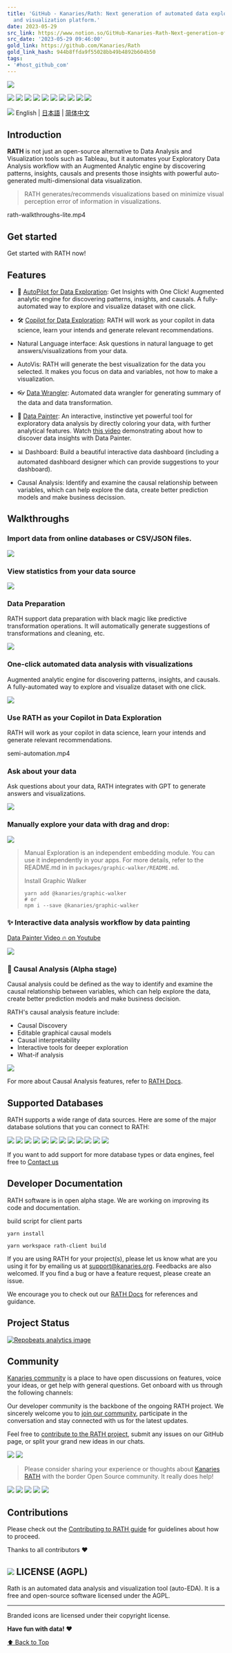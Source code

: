 ```yaml
---
title: 'GitHub - Kanaries/Rath: Next generation of automated data exploratory analysis
  and visualization platform.'
date: 2023-05-29
src_link: https://www.notion.so/GitHub-Kanaries-Rath-Next-generation-of-automated-data-exploratory-analysis-and-visualization-pla-dc9930d7dd87408f8bb6a21611fabc7c
src_date: '2023-05-29 09:46:00'
gold_link: https://github.com/Kanaries/Rath
gold_link_hash: 944b8ffda9f55028bb49b4892b604b50
tags:
- '#host_github_com'
---
```


[![](https://camo.githubusercontent.com/cdfa9c7aad0361e06108ae4b4eb37a2c87cbc89ebd8bc58c0494c7f3682c883c/68747470733a2f2f646f63732d75732e6f73732d75732d776573742d312e616c6979756e63732e636f6d2f696d616765732f726561646d652f726174682d6d61696e2d62616e6e6572322e706e67)](https://camo.githubusercontent.com/cdfa9c7aad0361e06108ae4b4eb37a2c87cbc89ebd8bc58c0494c7f3682c883c/68747470733a2f2f646f63732d75732e6f73732d75732d776573742d312e616c6979756e63732e636f6d2f696d616765732f726561646d652f726174682d6d61696e2d62616e6e6572322e706e67)


[![](https://camo.githubusercontent.com/a8a8bf9898ee6679ebaee5c6a695b65f985cca71d7b5c15ec896b9c20ca2a252/68747470733a2f2f696d672e736869656c64732e696f2f62616467652f4c696e6b6564496e2d626c75653f7374796c653d666c61742d737175617265266c6f676f3d6c696e6b6564696e266c6f676f436f6c6f723d7768697465)](https://www.linkedin.com/company/kanaries-data)
[![](https://camo.githubusercontent.com/ff29a3f61eb822a5dedf9bfd3a5b79dbc5e4c6cdac1934558923ba4bc4074557/68747470733a2f2f696d672e736869656c64732e696f2f62616467652f596f75547562652d7265643f7374796c653d666c61742d737175617265266c6f676f3d796f7574756265266c6f676f436f6c6f723d7768697465)](https://www.youtube.com/@kanaries_data)
[![](https://camo.githubusercontent.com/1c5b3f320ba06fd427e4e91f8882ff185884ce92a3f7748cdc1868ab1fcd496f/68747470733a2f2f696d672e736869656c64732e696f2f62616467652f547769747465722d626c75653f7374796c653d666c61742d737175617265266c6f676f3d74776974746572266c6f676f436f6c6f723d7768697465)](https://twitter.com/kanaries_data)
[![](https://camo.githubusercontent.com/7443d30284519146f1e6fe038bcd80ac61ede436f38b2290a156aac8e0a7721c/68747470733a2f2f696d672e736869656c64732e696f2f62616467652f4d656469756d2d677265793f7374796c653d666c61742d737175617265266c6f676f3d6d656469756d266c6f676f436f6c6f723d7768697465)](https://medium.com/@kanaries_data)
[![](https://camo.githubusercontent.com/87c60b41bd84f7d922c28f3a9df2f4d847f900a1c6311957115203532761364b/68747470733a2f2f696d672e736869656c64732e696f2f62616467652f446973636f72642d696e6469676f3f7374796c653d666c61742d737175617265266c6f676f3d646973636f7264266c6f676f436f6c6f723d7768697465)](https://discord.gg/Z4ngFWXz2U)
[![](https://camo.githubusercontent.com/63ad4579123b77b52fe9c424bb4f9a809bced8d40a743e46e98c17fbca8f3518/68747470733a2f2f696d672e736869656c64732e696f2f62616467652f536c61636b2d677265656e3f7374796c653d666c61742d737175617265266c6f676f3d736c61636b266c6f676f436f6c6f723d7768697465)](https://join.slack.com/t/kanaries-community/shared_invite/zt-1pcosgbua-E_GBPawQOI79C41dPDyyvw)
[![](https://camo.githubusercontent.com/e5e99740e2524a08e6adb6ca5d8c147a8c01c391e9c9f149d0c5a7a2fad21ee7/68747470733a2f2f696d672e736869656c64732e696f2f62616467652f6c6963656e73652d4147504c2d627269676874677265656e3f7374796c653d666c61742d737175617265)](https://www.gnu.org/licenses/agpl-3.0.en.html)
[![](https://camo.githubusercontent.com/33079af806c78915e66f27a00c6120a6860fd88d179823c2f6d0c84eba1ad830/68747470733a2f2f62616467656e2e6e65742f6769746875622f73746172732f6b616e61726965732f726174683f7374796c653d666c61742d737175617265)](https://github.com/Kanaries/Rath/stargazers)
[![](https://camo.githubusercontent.com/8ce5e5d8ffdc7f0e857d4a290ca8a0a76420542638da91a4ae7d165686081ed1/68747470733a2f2f62616467656e2e6e65742f6769746875622f666f726b732f6b616e61726965732f726174683f7374796c653d666c61742d737175617265)](https://github.com/Kanaries/Rath/fork)
[![](https://camo.githubusercontent.com/4526c047936d15255dc4445f4f3616cedbc61faafe83f02cb48d2970c45dbc2e/68747470733a2f2f696d672e736869656c64732e696f2f6769746875622f616374696f6e732f776f726b666c6f772f7374617475732f6b616e61726965732f726174682f6175746f2d6275696c642e796d6c3f6272616e63683d6d6173746572267374796c653d666c61742d737175617265)](https://github.com/Kanaries/Rath/actions)
  

[![](https://camo.githubusercontent.com/f6e8245fd686c237d6480c3fcd3f393a8a4c67c60c65caba168424e51caca406/68747470733a2f2f63682d7265736f75726365732e6f73732d636e2d7368616e676861692e616c6979756e63732e636f6d2f696d616765732f6c616e672d69636f6e732f69636f6e31323870782e706e67)](https://camo.githubusercontent.com/f6e8245fd686c237d6480c3fcd3f393a8a4c67c60c65caba168424e51caca406/68747470733a2f2f63682d7265736f75726365732e6f73732d636e2d7368616e676861692e616c6979756e63732e636f6d2f696d616765732f6c616e672d69636f6e732f69636f6e31323870782e706e67) English | [日本語](/Kanaries/Rath/blob/master/docs/README-jp.md) | [简体中文](/Kanaries/Rath/blob/master/docs/README-zh.md)


Introduction
------------


**RATH** is not just an open-source alternative to Data Analysis and Visualization tools such as Tableau, but it automates your Exploratory Data Analysis workflow with an Augmented Analytic engine by discovering patterns, insights, causals and presents those insights with powerful auto-generated multi-dimensional data visualization.



> RATH generates/recommends visualizations based on minimize visual perception error of information in visualizations.




rath-walkthroughs-lite.mp4


Get started
-----------


Get started with RATH now!


Features
--------


* 🤖 [AutoPilot for Data Exploration](https://docs.kanaries.net/rath/explore-data/automated-data-insight): Get Insights with One Click! Augmented analytic engine for discovering patterns, insights, and causals. A fully-automated way to explore and visualize dataset with one click.


* 🛠 [Copilot for Data Exploration](https://docs.kanaries.net/rath/explore-data/data-exploration-copilot): RATH will work as your copilot in data science, learn your intends and generate relevant recommendations.
* Natural Language interface: Ask questions in natural language to get answers/visualizations from your data.


* AutoVis: RATH will generate the best visualization for the data you selected. It makes you focus on data and variables, not how to make a visualization.


* 👓 [Data Wrangler](https://docs.kanaries.net/rath/prepare-data/extract-text-patterns): Automated data wrangler for generating summary of the data and data transformation.
* 🎨 [Data Painter](https://docs.kanaries.net/rath/explore-data/data-painter): An interactive, instinctive yet powerful tool for exploratory data analysis by directly coloring your data, with further analytical features. Watch [this video](https://youtu.be/djqePNyhz7w) demonstrating about how to discover data insights with Data Painter.
* 📊 Dashboard: Build a beautiful interactive data dashboard (including a automated dashboard designer which can provide suggestions to your dashboard).
* Causal Analysis: Identify and examine the causal relationship between variables, which can help explore the data, create better prediction models and make business decission.


Walkthroughs
------------


### Import data from online databases or CSV/JSON files.


[![](https://camo.githubusercontent.com/ad72717ad6e500a01c8906c2f31e6c7f9bf17fa3c2057af60936113da8b2da70/68747470733a2f2f646f63732d75732e6f73732d75732d776573742d312e616c6979756e63732e636f6d2f696d616765732f726561646d652f64732d6372656174652e706e67)](https://docs.kanaries.net/rath/connect-your-data)


### View statistics from your data source


[![](https://camo.githubusercontent.com/e79c76e3c1ca10a96fc24c7465eb2ab2af9c0c03b470434a38ad5deb79112da4/68747470733a2f2f646f63732d75732e6f73732d75732d776573742d312e616c6979756e63732e636f6d2f696d616765732f726561646d652f646174612d70726f66696c696e672d726561646d652e676966)](https://docs.kanaries.net/rath/prepare-data/data-profiling#data-profiling-with-rath)


### Data Preparation


RATH support data preparation with black magic like predictive transformation operations. It will automatically generate suggestions of transformations and cleaning, etc.


[![](https://camo.githubusercontent.com/45a0e590fcdcc69bc40a3c3fea33bb1b6d84e40acc8efeb95c1d56766fb46495/68747470733a2f2f646f63732d75732e6f73732d75732d776573742d312e616c6979756e63732e636f6d2f696d616765732f726561646d652f746578742d7061747465726e2d67656e6572616c2e676966)](https://docs.kanaries.net/rath/prepare-data/data-transformation)


### One-click automated data analysis with visualizations


Augmented analytic engine for discovering patterns, insights, and causals. A fully-automated way to explore and visualize dataset with one click.


[![](https://camo.githubusercontent.com/c64eb2ccc18b9959bea21377a6868eac58765cf45357456220fcab1d0b76fdba/68747470733a2f2f646f63732d75732e6f73732d75732d776573742d312e616c6979756e63732e636f6d2f696d616765732f726561646d652f6175746f70696c6f742e676966)](https://docs.kanaries.net/rath/explore-data/automated-data-insight)


### Use RATH as your Copilot in Data Exploration


RATH will work as your copilot in data science, learn your intends and generate relevant recommendations.




semi-automation.mp4


### Ask about your data


Ask questions about your data, RATH integrates with GPT to generate answers and visualizations.


[![](https://camo.githubusercontent.com/3760d28024c318c859eb4739db5ee95eeac3d2849be9bc9660f3156e847d1ad2/68747470733a2f2f646f63732d75732e6f73732d75732d776573742d312e616c6979756e63732e636f6d2f696d616765732f726561646d652f61736b2d726174682e676966)](https://camo.githubusercontent.com/3760d28024c318c859eb4739db5ee95eeac3d2849be9bc9660f3156e847d1ad2/68747470733a2f2f646f63732d75732e6f73732d75732d776573742d312e616c6979756e63732e636f6d2f696d616765732f726561646d652f61736b2d726174682e676966)


### Manually explore your data with drag and drop:


[![](https://camo.githubusercontent.com/c81b299e5f3ccaa49919fd59c18d52d2cee39740d0788cf17b308a4fb90b0894/68747470733a2f2f646f63732d75732e6f73732d75732d776573742d312e616c6979756e63732e636f6d2f696d616765732f726561646d652f677261706869632d77616c6b65722e676966)](https://docs.kanaries.net/rath/explore-data/explore-data-graphic-walker)



> Manual Exploration is an independent embedding module. You can use it independently in your apps. For more details, refer to the README.md in in `packages/graphic-walker/README.md`.
> 
> 
> Install Graphic Walker
> 
> 
> 
> ```
> yarn add @kanaries/graphic-walker
> # or
> npm i --save @kanaries/graphic-walker
> ```


### ✨ Interactive data analysis workflow by data painting


[Data Painter Video 🔥 on Youtube](https://youtu.be/djqePNyhz7w)


[![](https://camo.githubusercontent.com/2eac9ebbaa90967632306c921e53f96a6ce37911438bed1b9eef149b092782e8/68747470733a2f2f646f63732d75732e6f73732d75732d776573742d312e616c6979756e63732e636f6d2f696d616765732f726561646d652f646174612d7061696e7465722e676966)](https://docs.kanaries.net/rath/explore-data/data-painter)


### 🌅 Causal Analysis (Alpha stage)


Causal analysis could be defined as the way to identify and examine the causal relationship between variables, which can help explore the data, create better prediction models and make business decision.


RATH's causal analysis feature include:


* Causal Discovery
* Editable graphical causal models
* Causal interpretability
* Interactive tools for deeper exploration
* What-if analysis


[![](https://camo.githubusercontent.com/cbb54d35bb3be94a5a924d313084ab23da59e05ed203285e2b5cbb367d74b8b5/68747470733a2f2f646f63732d75732e6f73732d75732d776573742d312e616c6979756e63732e636f6d2f696d616765732f726561646d652f63617573616c2d666561747572652e706e67)](https://camo.githubusercontent.com/cbb54d35bb3be94a5a924d313084ab23da59e05ed203285e2b5cbb367d74b8b5/68747470733a2f2f646f63732d75732e6f73732d75732d776573742d312e616c6979756e63732e636f6d2f696d616765732f726561646d652f63617573616c2d666561747572652e706e67)


For more about Causal Analysis features, refer to [RATH Docs](https://docs.kanaries.net/rath/discover-causals/causal-analysis).


Supported Databases
-------------------


RATH supports a wide range of data sources. Here are some of the major database solutions that you can connect to RATH:



[![](https://camo.githubusercontent.com/55fb22b9bf8cbbecfa3fa91f8639ae09ccf144ed19242beb63c6ad5bdf26ddeb/68747470733a2f2f6b616e61726965732d646f63732e6f73732d636e2d68616e677a686f752e616c6979756e63732e636f6d2f696d672f6769746875622d6c6f676f732f617468656e612e706e67)](https://camo.githubusercontent.com/55fb22b9bf8cbbecfa3fa91f8639ae09ccf144ed19242beb63c6ad5bdf26ddeb/68747470733a2f2f6b616e61726965732d646f63732e6f73732d636e2d68616e677a686f752e616c6979756e63732e636f6d2f696d672f6769746875622d6c6f676f732f617468656e612e706e67)
[![](https://camo.githubusercontent.com/c57bbc5147e0a0a28e8fb93e4423ea699f3b6bfeab9eb1cbb61482dac1d587fa/68747470733a2f2f6b616e61726965732d646f63732e6f73732d636e2d68616e677a686f752e616c6979756e63732e636f6d2f696d672f6769746875622d6c6f676f732f72656473686966742e706e67)](https://camo.githubusercontent.com/c57bbc5147e0a0a28e8fb93e4423ea699f3b6bfeab9eb1cbb61482dac1d587fa/68747470733a2f2f6b616e61726965732d646f63732e6f73732d636e2d68616e677a686f752e616c6979756e63732e636f6d2f696d672f6769746875622d6c6f676f732f72656473686966742e706e67)
[![](https://camo.githubusercontent.com/10d624879dfa0998e89eb16b1726b47212381ddb27491e479ead84dc52b62ca9/68747470733a2f2f6b616e61726965732d646f63732e6f73732d636e2d68616e677a686f752e616c6979756e63732e636f6d2f696d672f6769746875622d6c6f676f732f737061726b2e706e67)](https://camo.githubusercontent.com/10d624879dfa0998e89eb16b1726b47212381ddb27491e479ead84dc52b62ca9/68747470733a2f2f6b616e61726965732d646f63732e6f73732d636e2d68616e677a686f752e616c6979756e63732e636f6d2f696d672f6769746875622d6c6f676f732f737061726b2e706e67)
[![](https://camo.githubusercontent.com/83b42c8324c250065ccaa12f493bda3053e0024364cff226df17ba9ee90cae7c/68747470733a2f2f6b616e61726965732d646f63732e6f73732d636e2d68616e677a686f752e616c6979756e63732e636f6d2f696d672f6769746875622d6c6f676f732f646f7269732e706e67)](https://camo.githubusercontent.com/83b42c8324c250065ccaa12f493bda3053e0024364cff226df17ba9ee90cae7c/68747470733a2f2f6b616e61726965732d646f63732e6f73732d636e2d68616e677a686f752e616c6979756e63732e636f6d2f696d672f6769746875622d6c6f676f732f646f7269732e706e67)
[![](https://camo.githubusercontent.com/28d1a324d50f8d2123671efaf6c6d1409722eeb7f7e2fc73945f80c100e20a73/68747470733a2f2f6b616e61726965732d646f63732e6f73732d636e2d68616e677a686f752e616c6979756e63732e636f6d2f696d672f6769746875622d6c6f676f732f636c69636b686f7573652e706e67)](https://camo.githubusercontent.com/28d1a324d50f8d2123671efaf6c6d1409722eeb7f7e2fc73945f80c100e20a73/68747470733a2f2f6b616e61726965732d646f63732e6f73732d636e2d68616e677a686f752e616c6979756e63732e636f6d2f696d672f6769746875622d6c6f676f732f636c69636b686f7573652e706e67)
[![](https://camo.githubusercontent.com/7ed087001891cab7df70fcc0a0963a0b39a2e4171ca2d7ccd6c48bb50ab13db5/68747470733a2f2f6b616e61726965732d646f63732e6f73732d636e2d68616e677a686f752e616c6979756e63732e636f6d2f696d672f6769746875622d6c6f676f732f686976652e706e67)](https://camo.githubusercontent.com/7ed087001891cab7df70fcc0a0963a0b39a2e4171ca2d7ccd6c48bb50ab13db5/68747470733a2f2f6b616e61726965732d646f63732e6f73732d636e2d68616e677a686f752e616c6979756e63732e636f6d2f696d672f6769746875622d6c6f676f732f686976652e706e67)
[![](https://camo.githubusercontent.com/8d77fe4320e3838796ceb5ef3a65b9bf0b23e88054b37e1ca6c23a518dc848e8/68747470733a2f2f6b616e61726965732d646f63732e6f73732d636e2d68616e677a686f752e616c6979756e63732e636f6d2f696d672f6769746875622d6c6f676f732f6d7973716c2e706e67)](https://camo.githubusercontent.com/8d77fe4320e3838796ceb5ef3a65b9bf0b23e88054b37e1ca6c23a518dc848e8/68747470733a2f2f6b616e61726965732d646f63732e6f73732d636e2d68616e677a686f752e616c6979756e63732e636f6d2f696d672f6769746875622d6c6f676f732f6d7973716c2e706e67)
[![](https://camo.githubusercontent.com/a875fd92891d3ac9dcd6c78393b4bc3be3705d499b32078d945f93f739591b55/68747470733a2f2f6b616e61726965732d646f63732e6f73732d636e2d68616e677a686f752e616c6979756e63732e636f6d2f696d672f6769746875622d6c6f676f732f706f737467726573716c2e706e67)](https://camo.githubusercontent.com/a875fd92891d3ac9dcd6c78393b4bc3be3705d499b32078d945f93f739591b55/68747470733a2f2f6b616e61726965732d646f63732e6f73732d636e2d68616e677a686f752e616c6979756e63732e636f6d2f696d672f6769746875622d6c6f676f732f706f737467726573716c2e706e67)
[![](https://camo.githubusercontent.com/f386475de9d605f0d850cfbdd113ed0d5b954cdc9f58b9a687636f643eb7b898/68747470733a2f2f6b616e61726965732d646f63732e6f73732d636e2d68616e677a686f752e616c6979756e63732e636f6d2f696d672f6769746875622d6c6f676f732f696d70616c612e706e67)](https://camo.githubusercontent.com/f386475de9d605f0d850cfbdd113ed0d5b954cdc9f58b9a687636f643eb7b898/68747470733a2f2f6b616e61726965732d646f63732e6f73732d636e2d68616e677a686f752e616c6979756e63732e636f6d2f696d672f6769746875622d6c6f676f732f696d70616c612e706e67)
[![](https://camo.githubusercontent.com/df24c7be75f1c46d07a6abd03ba6b5cee06e1c412ac0e4c2ba9669cd4c34badb/68747470733a2f2f6b616e61726965732d646f63732e6f73732d636e2d68616e677a686f752e616c6979756e63732e636f6d2f696d672f6769746875622d6c6f676f732f6b796c696e2e706e67)](https://camo.githubusercontent.com/df24c7be75f1c46d07a6abd03ba6b5cee06e1c412ac0e4c2ba9669cd4c34badb/68747470733a2f2f6b616e61726965732d646f63732e6f73732d636e2d68616e677a686f752e616c6979756e63732e636f6d2f696d672f6769746875622d6c6f676f732f6b796c696e2e706e67)
[![](https://camo.githubusercontent.com/da96d62e3bcdde6fa3a6204274b7596714eb10241a80673521b5f92d331fab4f/68747470733a2f2f6b616e61726965732d646f63732e6f73732d636e2d68616e677a686f752e616c6979756e63732e636f6d2f696d672f6769746875622d6c6f676f732f6f7261636c652e706e67)](https://camo.githubusercontent.com/da96d62e3bcdde6fa3a6204274b7596714eb10241a80673521b5f92d331fab4f/68747470733a2f2f6b616e61726965732d646f63732e6f73732d636e2d68616e677a686f752e616c6979756e63732e636f6d2f696d672f6769746875622d6c6f676f732f6f7261636c652e706e67)
[![](https://camo.githubusercontent.com/7942af4047467ca11f1609ed767991d5145abb9d396621d993c4abcf96984530/68747470733a2f2f6b616e61726965732d646f63732e6f73732d636e2d68616e677a686f752e616c6979756e63732e636f6d2f696d672f6769746875622d6c6f676f732f6169727461626c652e706e67)](https://camo.githubusercontent.com/7942af4047467ca11f1609ed767991d5145abb9d396621d993c4abcf96984530/68747470733a2f2f6b616e61726965732d646f63732e6f73732d636e2d68616e677a686f752e616c6979756e63732e636f6d2f696d672f6769746875622d6c6f676f732f6169727461626c652e706e67)



If you want to add support for more database types or data engines, feel free to [Contact us](https://docs.kanaries.net/support)


Developer Documentation
-----------------------


RATH software is in open alpha stage. We are working on improving its code and documentation.


build script for client parts



```
yarn install

yarn workspace rath-client build
```

If you are using RATH for your project(s), please let us know what are you using it for by emailing us at [support@kanaries.org](/Kanaries/Rath/blob/master/support@kanaries.org). Feedbacks are also welcomed. If you find a bug or have a feature request, please create an issue.


We encourage you to check out our [RATH Docs](https://docs.kanaries.net) for references and guidance.


Project Status
--------------


[![](https://camo.githubusercontent.com/c697e8d0798554cdfa2341ffc7da1e7171e4e02c772da45073bccf42b08c970b/68747470733a2f2f7265706f62656174732e6178696f6d2e636f2f6170692f656d6265642f306161306466303036656136383537633032353635303433643339633262306461353338306639332e737667 "Repobeats analytics image")](https://camo.githubusercontent.com/c697e8d0798554cdfa2341ffc7da1e7171e4e02c772da45073bccf42b08c970b/68747470733a2f2f7265706f62656174732e6178696f6d2e636f2f6170692f656d6265642f306161306466303036656136383537633032353635303433643339633262306461353338306639332e737667)


Community
---------


[Kanaries community](https://docs.kanaries.net/community) is a place to have open discussions on features, voice your ideas, or get help with general questions. Get onboard with us through the following channels:


Our developer community is the backbone of the ongoing RATH project. We sincerely welcome you to [join our community](/Kanaries/Rath/blob/master/join), participate in the conversation and stay connected with us for the latest updates.


Feel free to [contribute to the RATH project](/Kanaries/Rath/blob/master/contribution-guide), submit any issues on our GitHub page, or split your grand new ideas in our chats.


[![](https://camo.githubusercontent.com/ecbe218979fb51ae9924503f71303c9f1a2869919cd9e3746e04bd994885efd7/68747470733a2f2f6b616e61726965732d646f63732e6f73732d636e2d68616e677a686f752e616c6979756e63732e636f6d2f696d672f736c61636b2e706e67)](https://join.slack.com/t/kanaries-community/shared_invite/zt-1pcosgbua-E_GBPawQOI79C41dPDyyvw)
[![](https://camo.githubusercontent.com/7915a90738a3a63110caa2754169fd0566c0142ad191cee8e0d0ffd3421660ad/68747470733a2f2f6b616e61726965732d646f63732e6f73732d636e2d68616e677a686f752e616c6979756e63732e636f6d2f696d672f646973636f72642e706e67)](https://discord.gg/Z4ngFWXz2U) 



> Please consider sharing your experience or thoughts about [Kanaries RATH](https://kanaries.net) with the border Open Source community. It really does help!


[![](https://camo.githubusercontent.com/e1e5f0135a2efbfa6cfd64318f18091a875a2cd99a28cc391ef9520d2cfef486/68747470733a2f2f696d672e736869656c64732e696f2f62616467652f73686172652532306f6e2d7265646469742d7265643f7374796c653d666c61742d737175617265266c6f676f3d726564646974)](https://reddit.com/submit?url=https://github.com/Kanaries/Rath&title=OpenSource%20Augmented%20Analytic%20BI%20Solution:%20Automated%20Exploratory%20Data%20Analysis%20for%20Data%20Science)
[![](https://camo.githubusercontent.com/d48a9a408bf9c6b4fb49554a77ba1bd6b188f81cfdd486f0b0b908391743a7ad/68747470733a2f2f696d672e736869656c64732e696f2f62616467652f73686172652532306f6e2d6861636b65722532306e6577732d6f72616e67653f7374796c653d666c61742d737175617265266c6f676f3d79636f6d62696e61746f72)](https://news.ycombinator.com/submitlink?u=https://github.com/Kanaries/Rath)
[![](https://camo.githubusercontent.com/2c6c7cd66b92ba7615754dfeefe0fff4adb3adb677e7cd4bcd13b9bc5a06437f/68747470733a2f2f696d672e736869656c64732e696f2f62616467652f73686172652532306f6e2d747769747465722d3033413946343f7374796c653d666c61742d737175617265266c6f676f3d74776974746572)](https://twitter.com/share?url=https://github.com/Kanaries/Rath&text=OpenSource%20Augmented%20Analytic%20BI%20Solution:%20Automated%20Exploratory%20Data%20Analysis%20for%20Data%20Science)
[![](https://camo.githubusercontent.com/0902c8f686eb9370589515f258c48053a2167953a31b9da37b11faa3ad10ee51/68747470733a2f2f696d672e736869656c64732e696f2f62616467652f73686172652532306f6e2d66616365626f6f6b2d3139373644323f7374796c653d666c61742d737175617265266c6f676f3d66616365626f6f6b)](https://www.facebook.com/sharer/sharer.php?u=https://github.com/Kanaries/Rath)
[![](https://camo.githubusercontent.com/2d42bb7f2edcc34cc2a10cee7715999ee3d35fff9a8fa498aaa40f3768eb2bdc/68747470733a2f2f696d672e736869656c64732e696f2f62616467652f73686172652532306f6e2d6c696e6b6564696e2d3339343941423f7374796c653d666c61742d737175617265266c6f676f3d6c696e6b6564696e)](https://www.linkedin.com/shareArticle?url=https://github.com/Kanaries/Rath&title=OpenSource%20Augmented%20Analytic%20BI%20Solution:%20Automated%20Exploratory%20Data%20Analysis%20for%20Data%20Science)


Contributions
-------------


Please check out the [Contributing to RATH guide](https://docs.kanaries.net/community/contribution-guide)
for guidelines about how to proceed.


Thanks to all contributors ❤️


[![](https://camo.githubusercontent.com/26d5ca1b3aeaa8cdc503f81d141900cea07f6e5da11c4896fd1fd27d2280bf38/68747470733a2f2f636f6e747269622e726f636b732f696d6167653f7265706f3d6b616e61726965732f72617468)](https://github.com/kanaries/rath/graphs/contributors)
LICENSE (AGPL)
--------------


Rath is an automated data analysis and visualization tool (auto-EDA). It is a free and open-source software licensed under the AGPL.




---


Branded icons are licensed under their copyright license.
  




  

**Have fun with data!** ❤️



[⬆ Back to Top](#introduction)